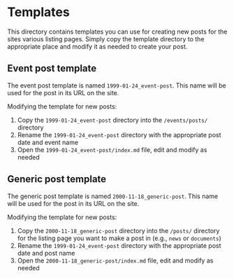 # Templates

This directory contains templates you can use for creating new posts for the sites various listing pages. Simply copy the template directory to the appropriate place and modify it as needed to create your post.

## Event post template

The event post template is named `1999-01-24_event-post`. This name will be used for the post in its URL on the site.

Modifying the template for new posts:

1. Copy the `1999-01-24_event-post` directory into the `/events/posts/` directory
2. Rename the `1999-01-24_event-post` directory with the appropriate post date and event name
3. Open the `1999-01-24_event-post/index.md` file, edit and modify as needed

## Generic post template

The generic post template is named `2000-11-18_generic-post`. This name will be used for the post in its URL on the site.

Modifying the template for new posts:

1. Copy the `2000-11-18_generic-post` directory into the `/posts/` directory for the listing page you want to make a post in (e.g., `news` or `documents`)
2. Rename the `1999-01-24_event-post` directory with the appropriate post date and post name
3. Open the `2000-11-18_generic-post/index.md` file, edit and modify as needed

